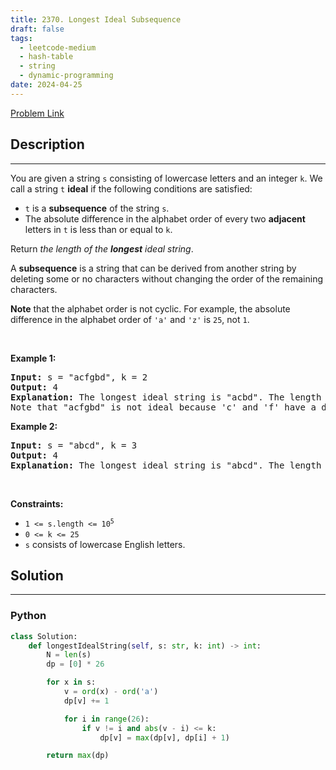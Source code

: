 ```yaml
---
title: 2370. Longest Ideal Subsequence
draft: false
tags: 
  - leetcode-medium
  - hash-table
  - string
  - dynamic-programming
date: 2024-04-25
---
```


[Problem Link](https://leetcode.com/problems/longest-ideal-subsequence/)

## Description

---
<p>You are given a string <code>s</code> consisting of lowercase letters and an integer <code>k</code>. We call a string <code>t</code> <strong>ideal</strong> if the following conditions are satisfied:</p>

<ul>
	<li><code>t</code> is a <strong>subsequence</strong> of the string <code>s</code>.</li>
	<li>The absolute difference in the alphabet order of every two <strong>adjacent</strong> letters in <code>t</code> is less than or equal to <code>k</code>.</li>
</ul>

<p>Return <em>the length of the <strong>longest</strong> ideal string</em>.</p>

<p>A <strong>subsequence</strong> is a string that can be derived from another string by deleting some or no characters without changing the order of the remaining characters.</p>

<p><strong>Note</strong> that the alphabet order is not cyclic. For example, the absolute difference in the alphabet order of <code>&#39;a&#39;</code> and <code>&#39;z&#39;</code> is <code>25</code>, not <code>1</code>.</p>

<p>&nbsp;</p>
<p><strong class="example">Example 1:</strong></p>

<pre>
<strong>Input:</strong> s = &quot;acfgbd&quot;, k = 2
<strong>Output:</strong> 4
<strong>Explanation:</strong> The longest ideal string is &quot;acbd&quot;. The length of this string is 4, so 4 is returned.
Note that &quot;acfgbd&quot; is not ideal because &#39;c&#39; and &#39;f&#39; have a difference of 3 in alphabet order.</pre>

<p><strong class="example">Example 2:</strong></p>

<pre>
<strong>Input:</strong> s = &quot;abcd&quot;, k = 3
<strong>Output:</strong> 4
<strong>Explanation:</strong> The longest ideal string is &quot;abcd&quot;. The length of this string is 4, so 4 is returned.
</pre>

<p>&nbsp;</p>
<p><strong>Constraints:</strong></p>

<ul>
	<li><code>1 &lt;= s.length &lt;= 10<sup>5</sup></code></li>
	<li><code>0 &lt;= k &lt;= 25</code></li>
	<li><code>s</code> consists of lowercase English letters.</li>
</ul>


## Solution

---
### Python
``` py title='longest-ideal-subsequence'
class Solution:
    def longestIdealString(self, s: str, k: int) -> int:
        N = len(s)
        dp = [0] * 26

        for x in s:
            v = ord(x) - ord('a')
            dp[v] += 1

            for i in range(26):
                if v != i and abs(v - i) <= k:
                    dp[v] = max(dp[v], dp[i] + 1)

        return max(dp)
```

